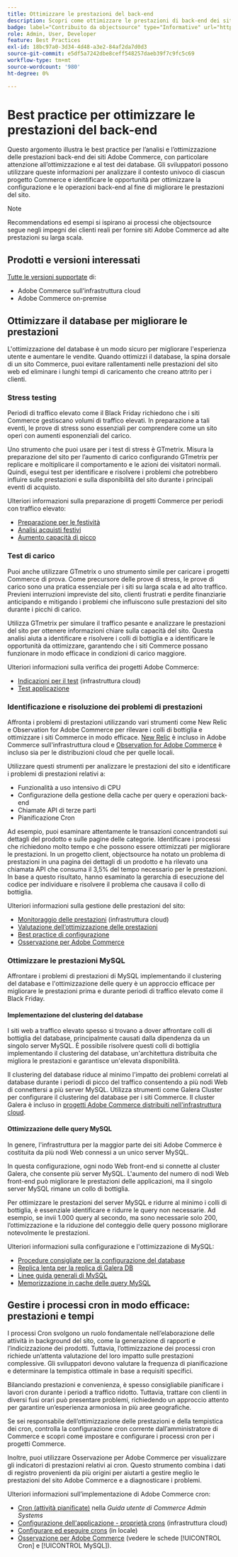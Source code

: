 ```yaml
---
title: Ottimizzare le prestazioni del back-end
description: Scopri come ottimizzare le prestazioni di back-end dei siti Adobe Commerce.
badge: label="Contribuito da objectsource" type="Informative" url="https://objectsource.co.uk/" tooltip="objectsource"
role: Admin, User, Developer
feature: Best Practices
exl-id: 18bc97a0-3d34-4d48-a3e2-84af2da7d0d3
source-git-commit: e5df5a7242dbe8ceff548257daeb39f7c9fc5c69
workflow-type: tm+mt
source-wordcount: '980'
ht-degree: 0%

---
```


# Best practice per ottimizzare le prestazioni del back-end

Questo argomento illustra le best practice per l’analisi e l’ottimizzazione delle prestazioni back-end dei siti Adobe Commerce, con particolare attenzione all’ottimizzazione e al test dei database. Gli sviluppatori possono utilizzare queste informazioni per analizzare il contesto univoco di ciascun progetto Commerce e identificare le opportunità per ottimizzare la configurazione e le operazioni back-end al fine di migliorare le prestazioni del sito.

>[!NOTE]
>
>Recommendations ed esempi si ispirano ai processi che objectsource segue negli impegni dei clienti reali per fornire siti Adobe Commerce ad alte prestazioni su larga scala.

## Prodotti e versioni interessati

[Tutte le versioni supportate](../../../release/versions.md) di:

- Adobe Commerce sull’infrastruttura cloud
- Adobe Commerce on-premise

## Ottimizzare il database per migliorare le prestazioni

L&#39;ottimizzazione del database è un modo sicuro per migliorare l&#39;esperienza utente e aumentare le vendite. Quando ottimizzi il database, la spina dorsale di un sito Commerce, puoi evitare rallentamenti nelle prestazioni del sito web ed eliminare i lunghi tempi di caricamento che creano attrito per i clienti.

### Stress testing

Periodi di traffico elevato come il Black Friday richiedono che i siti Commerce gestiscano volumi di traffico elevati. In preparazione a tali eventi, le prove di stress sono essenziali per comprendere come un sito operi con aumenti esponenziali del carico.

Uno strumento che puoi usare per i test di stress è GTmetrix. Misura la preparazione del sito per l’aumento di carico configurando GTmetrix per replicare e moltiplicare il comportamento e le azioni dei visitatori normali. Quindi, esegui test per identificare e risolvere i problemi che potrebbero influire sulle prestazioni e sulla disponibilità del sito durante i principali eventi di acquisto.

Ulteriori informazioni sulla preparazione di progetti Commerce per periodi con traffico elevato:

- [Preparazione per le festività](https://experienceleague.adobe.com/docs/events/commerce-intelligence-webinar-recordings/2021/holiday-readiness.html)
- [Analisi acquisti festivi](https://experienceleague.adobe.com/docs/commerce-business-intelligence/mbi/analyze/performance/holiday-season-perf.html)
- [Aumento capacità di picco](https://experienceleague.adobe.com/docs/commerce-knowledge-base/kb/announcements/commerce-announcements/2021-holiday-surge-capacity-requests-for-magento-commerce-cloud.html)

### Test di carico

Puoi anche utilizzare GTmetrix o uno strumento simile per caricare i progetti Commerce di prova. Come precursore delle prove di stress, le prove di carico sono una pratica essenziale per i siti su larga scala e ad alto traffico. Previeni interruzioni impreviste del sito, clienti frustrati e perdite finanziarie anticipando e mitigando i problemi che influiscono sulle prestazioni del sito durante i picchi di carico.

Utilizza GTmetrix per simulare il traffico pesante e analizzare le prestazioni del sito per ottenere informazioni chiare sulla capacità del sito. Questa analisi aiuta a identificare e risolvere i colli di bottiglia e a identificare le opportunità da ottimizzare, garantendo che i siti Commerce possano funzionare in modo efficace in condizioni di carico maggiore.

Ulteriori informazioni sulla verifica dei progetti Adobe Commerce:

- [Indicazioni per il test](https://experienceleague.adobe.com/docs/commerce-cloud-service/user-guide/develop/test/guidance.html) (infrastruttura cloud)
- [Test applicazione](https://developer.adobe.com/commerce/testing/guide/)

### Identificazione e risoluzione dei problemi di prestazioni

Affronta i problemi di prestazioni utilizzando vari strumenti come New Relic e Observation for Adobe Commerce per rilevare i colli di bottiglia e ottimizzare i siti Commerce in modo efficace. [New Relic](https://experienceleague.adobe.com/docs/commerce-cloud-service/user-guide/monitor/new-relic/new-relic-service.html) è incluso in Adobe Commerce sull&#39;infrastruttura cloud e [Observation for Adobe Commerce](/help/tools/observation-for-adobe-commerce/intro.md) è incluso sia per le distribuzioni cloud che per quelle locali.

Utilizzare questi strumenti per analizzare le prestazioni del sito e identificare i problemi di prestazioni relativi a:

- Funzionalità a uso intensivo di CPU
- Configurazione della gestione della cache per query e operazioni back-end
- Chiamate API di terze parti
- Pianificazione Cron

Ad esempio, puoi esaminare attentamente le transazioni concentrandoti sui dettagli del prodotto e sulle pagine delle categorie. Identificare i processi che richiedono molto tempo e che possono essere ottimizzati per migliorare le prestazioni. In un progetto client, objectsource ha notato un problema di prestazioni in una pagina dei dettagli di un prodotto e ha rilevato una chiamata API che consuma il 3,5% del tempo necessario per le prestazioni. In base a questo risultato, hanno esaminato la gerarchia di esecuzione del codice per individuare e risolvere il problema che causava il collo di bottiglia.

Ulteriori informazioni sulla gestione delle prestazioni del sito:

- [Monitoraggio delle prestazioni](https://experienceleague.adobe.com/docs/commerce-cloud-service/user-guide/monitor/performance.html) (infrastruttura cloud)
- [Valutazione dell’ottimizzazione delle prestazioni](/help/implementation-playbook/infrastructure/performance/recommendations.md)
- [Best practice di configurazione](/help/performance/configuration.md)
- [Osservazione per Adobe Commerce](/help/tools/observation-for-adobe-commerce/intro.md)

### Ottimizzare le prestazioni MySQL

Affrontare i problemi di prestazioni di MySQL implementando il clustering del database e l&#39;ottimizzazione delle query è un approccio efficace per migliorare le prestazioni prima e durante periodi di traffico elevato come il Black Friday.

#### Implementazione del clustering del database

I siti web a traffico elevato spesso si trovano a dover affrontare colli di bottiglia del database, principalmente causati dalla dipendenza da un singolo server MySQL. È possibile risolvere questi colli di bottiglia implementando il clustering del database, un&#39;architettura distribuita che migliora le prestazioni e garantisce un&#39;elevata disponibilità.

Il clustering del database riduce al minimo l&#39;impatto dei problemi correlati al database durante i periodi di picco del traffico consentendo a più nodi Web di connettersi a più server MySQL. Utilizza strumenti come Galera Cluster per configurare il clustering del database per i siti Commerce. Il cluster Galera è incluso in [progetti Adobe Commerce distribuiti nell&#39;infrastruttura cloud](https://experienceleague.adobe.com/docs/commerce-operations/implementation-playbook/infrastructure/cloud/technology.html).

#### Ottimizzazione delle query MySQL

In genere, l&#39;infrastruttura per la maggior parte dei siti Adobe Commerce è costituita da più nodi Web connessi a un unico server MySQL.

In questa configurazione, ogni nodo Web front-end si connette al cluster Galera, che consente più server MySQL. L&#39;aumento del numero di nodi Web front-end può migliorare le prestazioni delle applicazioni, ma il singolo server MySQL rimane un collo di bottiglia.

Per ottimizzare le prestazioni del server MySQL e ridurre al minimo i colli di bottiglia, è essenziale identificare e ridurre le query non necessarie. Ad esempio, se invii 1.000 query al secondo, ma sono necessarie solo 200, l’ottimizzazione e la riduzione del conteggio delle query possono migliorare notevolmente le prestazioni.

Ulteriori informazioni sulla configurazione e l&#39;ottimizzazione di MySQL:

- [Procedure consigliate per la configurazione del database](https://experienceleague.adobe.com/docs/commerce-operations/implementation-playbook/best-practices/planning/database-on-cloud.html)
- [Replica lenta per la replica di Galera DB](https://experienceleague.adobe.com/docs/commerce-learn/tutorials/backend-development/galera-db-slow-replication.html)
- [Linee guida generali di MySQL](/help/installation/prerequisites/database/mysql.md)
- [Memorizzazione in cache delle query MySQL](https://experienceleague.adobe.com/docs/commerce-learn/tutorials/backend-development/mysql-query-cache.html)

## Gestire i processi cron in modo efficace: prestazioni e tempi

I processi Cron svolgono un ruolo fondamentale nell’elaborazione delle attività in background del sito, come la generazione di rapporti e l’indicizzazione dei prodotti. Tuttavia, l’ottimizzazione dei processi cron richiede un’attenta valutazione del loro impatto sulle prestazioni complessive. Gli sviluppatori devono valutare la frequenza di pianificazione e determinare la tempistica ottimale in base a requisiti specifici.

Bilanciando prestazioni e convenienza, è spesso consigliabile pianificare i lavori cron durante i periodi a traffico ridotto. Tuttavia, trattare con clienti in diversi fusi orari può presentare problemi, richiedendo un approccio attento per garantire un’esperienza armoniosa in più aree geografiche.

Se sei responsabile dell’ottimizzazione delle prestazioni e della tempistica dei cron, controlla la configurazione cron corrente dall’amministratore di Commerce e scopri come impostare e configurare i processi cron per i progetti Commerce.

Inoltre, puoi utilizzare Osservazione per Adobe Commerce per visualizzare gli indicatori di prestazioni relativi ai cron. Questo strumento combina i dati di registro provenienti da più origini per aiutarti a gestire meglio le prestazioni del sito Adobe Commerce e a diagnosticare i problemi.

Ulteriori informazioni sull’implementazione di Adobe Commerce cron:

- [Cron (attività pianificate)](https://experienceleague.adobe.com/docs/commerce-admin/systems/tools/cron.html) nella _Guida utente di Commerce Admin Systems_
- [Configurazione dell&#39;applicazione - proprietà crons](https://experienceleague.adobe.com/docs/commerce-cloud-service/user-guide/configure/app/properties/crons-property.html) (infrastruttura cloud)
- [Configurare ed eseguire crons](https://experienceleague.adobe.com/docs/commerce-cloud-service/user-guide/configure/app/properties/crons-property.html) (in locale)
- [Osservazione per Adobe Commerce](https://experienceleague.adobe.com/docs/commerce-operations/tools/observation-for-adobe-commerce/intro.html) (vedere le schede [!UICONTROL Cron] e [!UICONTROL MySQL]).
